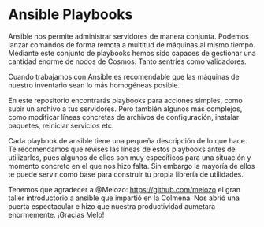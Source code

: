 # Ansible Playbooks

Ansible nos permite administrar servidores de manera conjunta. Podemos lanzar comandos de forma remota a multitud de máquinas al mismo
tiempo. Mediante este conjunto de playbooks hemos sido capaces de gestionar una cantidad enorme de nodos de Cosmos. Tanto sentries como validadores.

Cuando trabajamos con Ansible es recomendable que las máquinas de nuestro inventario sean lo más homogéneas posible.

En este repositorio encontrarás playbooks para acciones simples, como subir un archivo a tus servidores. Pero también algunos más complejos, como modificar líneas concretas de archivos de configuración, instalar paquetes, reiniciar servicios etc.

Cada playbook de ansible tiene una pequeña descripción de lo que hace. Te recomendamos que revises las líneas de estos playbooks antes de utilizarlos, pues algunos de ellos son muy específicos para una situación y momento concreto en el que nos hizo falta. Sin embargo la mayoría de ellos te puede servir como base para construir tu propia librería de utilidades.

Tenemos que agradecer a @Melozo: https://github.com/melozo el gran taller introductorio a ansible que impartió en la Colmena. Nos abrió una puerta espectacular e hizo que nuestra productividad aumetara enormemente. ¡Gracias Melo!
